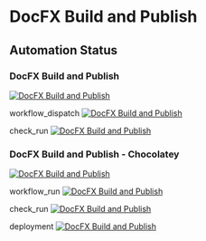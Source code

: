 # DocFX Build and Publish

## Automation Status

### DocFX Build and Publish

[![DocFX Build and Publish](https://github.com/JimBobUKII/docfx_project/actions/workflows/docFX-build-and-publish.yml/badge.svg?branch=main)](https://github.com/JimBobUKII/docfx_project/actions/workflows/docFX-build-and-publish.yml)

workflow_dispatch
[![DocFX Build and Publish](https://github.com/JimBobUKII/docfx_project/actions/workflows/docFX-build-and-publish.yml/badge.svg?event=workflow_dispatch)](https://github.com/JimBobUKII/docfx_project/actions/workflows/docFX-build-and-publish.yml)

check_run
[![DocFX Build and Publish](https://github.com/JimBobUKII/docfx_project/actions/workflows/docFX-build-and-publish.yml/badge.svg?event=check_run)](https://github.com/JimBobUKII/docfx_project/actions/workflows/docFX-build-and-publish.yml)

### DocFX Build and Publish - Chocolatey

[![DocFX Build and Publish](https://github.com/JimBobUKII/docfx_project/actions/workflows/Chocolatey-DocFX-Build-and-Publish.yml/badge.svg?branch=main)](https://github.com/JimBobUKII/docfx_project/actions/workflows/Chocolatey-DocFX-Build-and-Publish.yml)

workflow_run
[![DocFX Build and Publish](https://github.com/JimBobUKII/docfx_project/actions/workflows/docFX-build-and-publish.yml/badge.svg?event=workflow_run)](https://github.com/JimBobUKII/docfx_project/actions/workflows/docFX-build-and-publish.yml)

check_run
[![DocFX Build and Publish](https://github.com/JimBobUKII/docfx_project/actions/workflows/docFX-build-and-publish.yml/badge.svg?event=check_run)](https://github.com/JimBobUKII/docfx_project/actions/workflows/docFX-build-and-publish.yml)

deployment
[![DocFX Build and Publish](https://github.com/JimBobUKII/docfx_project/actions/workflows/docFX-build-and-publish.yml/badge.svg?event=deployment)](https://github.com/JimBobUKII/docfx_project/actions/workflows/docFX-build-and-publish.yml)

